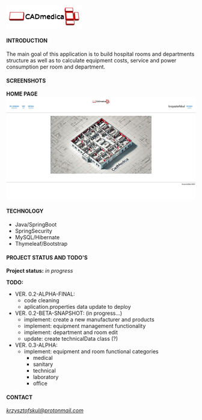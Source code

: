 <img src="./src/main/resources/static/img/CADmedica.jpg" width="200px"/>  

#### INTRODUCTION
The main goal of this application is to build hospital rooms and departments structure as well as to calculate equipment costs, service and power consumption per room and department.

#### SCREENSHOTS
**HOME PAGE**  
<img src="./src/main/resources/static/img/readme/homepage-01.jpg" width="720px"/>   

#### TECHNOLOGY
* Java/SpringBoot
* SpringSecurity  
* MySQL/Hibernate  
* Thymeleaf/Bootstrap

#### PROJECT STATUS AND TODO'S

**Project status:** *in progress*  

**TODO:**  

* VER. 0.2-ALPHA-FINAL:  
    * code cleaning  
    * aplication.properties data update to deploy  
* VER. 0.2-BETA-SNAPSHOT:  (in progress...)   
    * implement: create a new manufacturer and products  
    * implement: equipment management functionality  
    * implement: department and room edit  
    * update: create technicalData class (?) 
* VER. 0.3-ALPHA:  
    * implement: equipment and room functional categories  
      * medical  
      * sanitary  
      * technical  
      * laboratory  
      * office  
    
#### CONTACT
*krzysztofskul@protonmail.com*